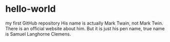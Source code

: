 # hello-world
my first GitHub repository
His name is actually Mark Twain, not Mark Twin. There is an official website about him.
But it is just his pen name, true name is Samuel Langhorne Clemens.
